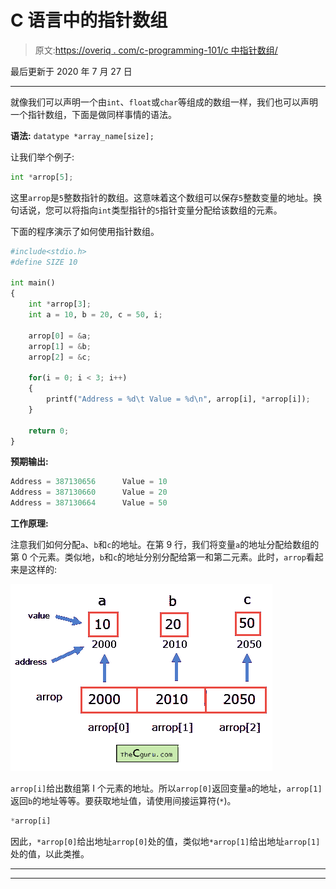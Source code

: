 # C 语言中的指针数组

> 原文:[https://overiq . com/c-programming-101/c 中指针数组/](https://overiq.com/c-programming-101/array-of-pointers-in-c/)

最后更新于 2020 年 7 月 27 日

* * *

就像我们可以声明一个由`int`、`float`或`char`等组成的数组一样，我们也可以声明一个指针数组，下面是做同样事情的语法。

**语法:** `datatype *array_name[size];`

让我们举个例子:

```py
int *arrop[5];

```

这里`arrop`是`5`整数指针的数组。这意味着这个数组可以保存`5`整数变量的地址。换句话说，您可以将指向`int`类型指针的`5`指针变量分配给该数组的元素。

下面的程序演示了如何使用指针数组。

```py
#include<stdio.h>
#define SIZE 10

int main()
{
    int *arrop[3];
    int a = 10, b = 20, c = 50, i;

    arrop[0] = &a;
    arrop[1] = &b;
    arrop[2] = &c;

    for(i = 0; i < 3; i++)
    {
        printf("Address = %d\t Value = %d\n", arrop[i], *arrop[i]);
    }

    return 0;
}

```

**预期输出:**

```py
Address = 387130656      Value = 10
Address = 387130660      Value = 20
Address = 387130664      Value = 50

```

**工作原理:**

注意我们如何分配`a`、`b`和`c`的地址。在第 9 行，我们将变量`a`的地址分配给数组的第 0 个元素。类似地，`b`和`c`的地址分别分配给第一和第二元素。此时，`arrop`看起来是这样的:

![](img/0c8d8c9e7c920f55ba753f93aa84ce38.png)

`arrop[i]`给出数组第 I 个元素的地址。所以`arrop[0]`返回变量`a`的地址，`arrop[1]`返回`b`的地址等等。要获取地址值，请使用间接运算符(`*`)。

```py
*arrop[i]

```

因此，`*arrop[0]`给出地址`arrop[0]`处的值，类似地`*arrop[1]`给出地址`arrop[1]`处的值，以此类推。

* * *

* * *